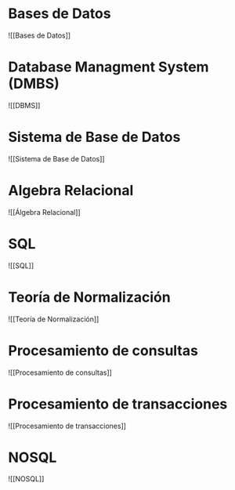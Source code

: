 # Bases de Datos
![[Bases de Datos]]

# Database Managment System (DMBS)
![[DBMS]]

# Sistema de Base de Datos
![[Sistema de Base de Datos]]

# Algebra Relacional
![[Álgebra Relacional]]

# SQL
![[SQL]]

# Teoría de Normalización
![[Teoría de Normalización]]

# Procesamiento de consultas
![[Procesamiento de consultas]]

# Procesamiento de transacciones
![[Procesamiento de transacciones]]

# NOSQL
![[NOSQL]]